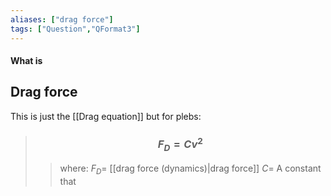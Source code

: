 ```yaml
---
aliases: ["drag force"]
tags: ["Question","QFormat3"]
---
```


#### What is
## Drag force
This is just the [[Drag equation]] but for plebs:

> ### $$ F_{D} = Cv^{2} $$ 
>> where:
>> $F_{D}=$ [[drag force (dynamics)|drag force]] 
>> $C=$ A constant that 